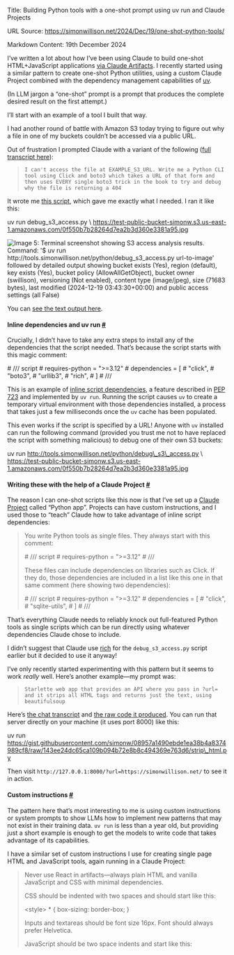 Title: Building Python tools with a one-shot prompt using uv run and Claude Projects

URL Source: https://simonwillison.net/2024/Dec/19/one-shot-python-tools/

Markdown Content:
19th December 2024

I’ve written a lot about how I’ve been using Claude to build one-shot HTML+JavaScript applications [via Claude Artifacts](https://simonwillison.net/tags/claude-artifacts/). I recently started using a similar pattern to create one-shot Python utilities, using a custom Claude Project combined with the dependency management capabilities of [uv](https://github.com/astral-sh/uv).

(In LLM jargon a “one-shot” prompt is a prompt that produces the complete desired result on the first attempt.)

I’ll start with an example of a tool I built that way.

I had another round of battle with Amazon S3 today trying to figure out why a file in one of my buckets couldn’t be accessed via a public URL.

Out of frustration I prompted Claude with a variant of the following ([full transcript here](https://gist.github.com/simonw/9f69cf35889b0445b80eeed691d44504)):

> `I can't access the file at EXAMPLE_S3_URL. Write me a Python CLI tool using Click and boto3 which takes a URL of that form and then uses EVERY single boto3 trick in the book to try and debug why the file is returning a 404`

It wrote me [this script](https://github.com/simonw/tools/blob/main/python/debug_s3_access.py), which gave me exactly what I needed. I ran it like this:

uv run debug\_s3\_access.py \\
  https://test-public-bucket-simonw.s3.us-east-1.amazonaws.com/0f550b7b28264d7ea2b3d360e3381a95.jpg

![Image 5: Terminal screenshot showing S3 access analysis results. Command: '$ uv run http://tools.simonwillison.net/python/debug_s3_access.py url-to-image' followed by detailed output showing bucket exists (Yes), region (default), key exists (Yes), bucket policy (AllowAllGetObject), bucket owner (swillison), versioning (Not enabled), content type (image/jpeg), size (71683 bytes), last modified (2024-12-19 03:43:30+00:00) and public access settings (all False)](https://static.simonwillison.net/static/2024/debug-s3.jpg)

You can [see the text output here](https://github.com/simonw/tools/tree/main/python#debug_s3_accesspy).

#### Inline dependencies and uv run [#](https://simonwillison.net/2024/Dec/19/one-shot-python-tools/#inline-dependencies-and-uv-run)

Crucially, I didn’t have to take any extra steps to install any of the dependencies that the script needed. That’s because the script starts with this magic comment:

\# /// script
\# requires-python = "\>\=3.12"
\# dependencies = \[
\#     "click",
\#     "boto3",
\#     "urllib3",
\#     "rich",
\# \]
\# ///

This is an example of [inline script dependencies](https://docs.astral.sh/uv/guides/scripts/#declaring-script-dependencies), a feature described in [PEP 723](https://peps.python.org/pep-0723/) and implemented by `uv run`. Running the script causes `uv` to create a temporary virtual environment with those dependencies installed, a process that takes just a few milliseconds once the `uv` cache has been populated.

This even works if the script is specified by a URL! Anyone with `uv` installed can run the following command (provided you trust me not to have replaced the script with something malicious) to debug one of their own S3 buckets:

uv run http://tools.simonwillison.net/python/debug\_s3\_access.py \\
  https://test-public-bucket-simonw.s3.us-east-1.amazonaws.com/0f550b7b28264d7ea2b3d360e3381a95.jpg

#### Writing these with the help of a Claude Project [#](https://simonwillison.net/2024/Dec/19/one-shot-python-tools/#writing-these-with-the-help-of-a-claude-project)

The reason I can one-shot scripts like this now is that I’ve set up a [Claude Project](https://www.anthropic.com/news/projects) called “Python app”. Projects can have custom instructions, and I used those to “teach” Claude how to take advantage of inline script dependencies:

> You write Python tools as single files. They always start with this comment:
> 
> \# /// script
> \# requires-python = "\>\=3.12"
> \# ///
> 
> These files can include dependencies on libraries such as Click. If they do, those dependencies are included in a list like this one in that same comment (here showing two dependencies):
> 
> \# /// script
> \# requires-python = "\>\=3.12"
> \# dependencies = \[
> \#     "click",
> \#     "sqlite-utils",
> \# \]
> \# ///

That’s everything Claude needs to reliably knock out full-featured Python tools as single scripts which can be run directly using whatever dependencies Claude chose to include.

I didn’t suggest that Claude use [rich](https://github.com/Textualize/rich) for the `debug_s3_access.py` script earlier but it decided to use it anyway!

I’ve only recently started experimenting with this pattern but it seems to work _really_ well. Here’s another example—my prompt was:

> `Starlette web app that provides an API where you pass in ?url= and it strips all HTML tags and returns just the text, using beautifulsoup`

Here’s [the chat transcript](https://gist.github.com/simonw/08957a1490ebde1ea38b4a8374989cf8) and [the raw code it produced](https://gist.githubusercontent.com/simonw/08957a1490ebde1ea38b4a8374989cf8/raw/143ee24dc65ca109b094b72e8b8c494369e763d6/strip_html.py). You can run that server directly on your machine (it uses port 8000) like this:

uv run https://gist.githubusercontent.com/simonw/08957a1490ebde1ea38b4a8374989cf8/raw/143ee24dc65ca109b094b72e8b8c494369e763d6/strip\_html.py

Then visit `http://127.0.0.1:8000/?url=https://simonwillison.net/` to see it in action.

#### Custom instructions [#](https://simonwillison.net/2024/Dec/19/one-shot-python-tools/#custom-instructions)

The pattern here that’s most interesting to me is using custom instructions or system prompts to show LLMs how to implement new patterns that may not exist in their training data. `uv run` is less than a year old, but providing just a short example is enough to get the models to write code that takes advantage of its capabilities.

I have a similar set of custom instructions I use for creating single page HTML and JavaScript tools, again running in a Claude Project:

> Never use React in artifacts—always plain HTML and vanilla JavaScript and CSS with minimal dependencies.
> 
> CSS should be indented with two spaces and should start like this:
> 
> <style\>
> \* {
>   box-sizing: border-box;
> }
> 
> Inputs and textareas should be font size 16px. Font should always prefer Helvetica.
> 
> JavaScript should be two space indents and start like this:
> 
> <script type\="module"\>
> // code in here should not be indented at the first level
